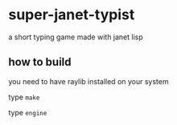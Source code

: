 # super-janet-typist

a short typing game made with janet lisp

## how to build

you need to have raylib installed on your system

type `make` 

type `engine`
